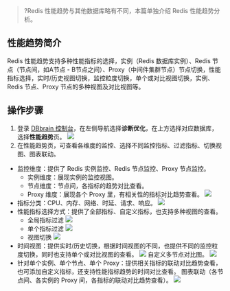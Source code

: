 
>?Redis 性能趋势与其他数据库略有不同，本篇单独介绍 Redis 性能趋势分析。

## 性能趋势简介
Redis 性能趋势支持多种性能指标的选择，实例（Redis 数据库实例）、Redis 节点（节点间，如A节点 - B节点之间）、Proxy（中间件集群节点）节点切换，性能指标选择，实时/历史视图切换，监控粒度切换，单个或对比视图切换，实例、Redis 节点、Proxy 节点的多种视图及对比视图等。

## 操作步骤
1. 登录 [DBbrain 控制台](https://console.cloud.tencent.com/dbbrain)，在左侧导航选择**诊断优化**，在上方选择对应数据库，选择**性能趋势**页。
![](https://main.qcloudimg.com/raw/83e776bc61da0ebd1f04229039efe63f.png)
2. 在性能趋势页，可查看各维度的监控、选择不同监控指标、过滤指标、切换视图、图表联动。
 - 监控维度：提供了 Redis 实例监控、Redis 节点监控、Proxy 节点监控。
    - 实例维度：展现实例的监控视图。
    - 节点维度：节点间，各指标的趋势对比查看。
    - Proxy 维度：展现各个 Proxy 里，有相关性的指标对比趋势查看。
![](https://main.qcloudimg.com/raw/f46b8fd4bb3986b12310c1c1e144b676.png)
 - 指标分类：CPU、内存、网络、时延、请求、响应。
![](https://main.qcloudimg.com/raw/2e54ccc455dcc65cadf0e9e273991ed1.png)
 - 性能指标选择方式：提供了全部指标、自定义指标，也支持多种视图的查看。
    - 全局指标过滤
![](https://main.qcloudimg.com/raw/1bc60f16953bb77f135a45233512131a.png)
    - 单个指标过滤
![](https://main.qcloudimg.com/raw/1db5aec77f505bb9ec0ebc1ae0211e46.png)
    - 视图切换
![](https://main.qcloudimg.com/raw/6293b9724851d03500376c1e0756d197.png)
 - 时间视图：提供实时/历史切换，根据时间视图的不同，也提供不同的监控粒度切换，同时也支持单个或对比视图的查看。
![](https://main.qcloudimg.com/raw/5bb111f73d01ecf757330d957073a8a7.png)
自定义多节点对比图。
![](https://main.qcloudimg.com/raw/32418a8351d22d38082ad5a9efd098fc.png)
 - 针对单个实例、单个节点、单个 Proxy：提供相关指标的联动对比趋势查看，也可添加自定义指标，还支持性能指标趋势的时间对比查看。
图表联动（各节点间、各实例的 Proxy 间，各指标的联动对比趋势查看）。
![](https://main.qcloudimg.com/raw/b75a315a12a66be1ddca9486c3611a79.png)

